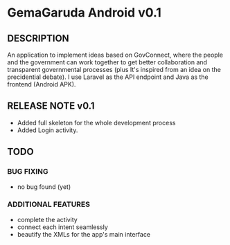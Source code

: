 # GemaGaruda Android v0.1
## DESCRIPTION
An application to implement ideas based on GovConnect, where the people and the government can work together to get better collaboration and transparent governmental processes (plus It's inspired from an idea on the precidential debate). I use Laravel as the API endpoint and Java as the frontend (Android APK).
## RELEASE NOTE v0.1
- Added full skeleton for the whole development process
- Added Login activity.
## TODO
### BUG FIXING
- no bug found (yet)
### ADDITIONAL FEATURES
- complete the activity
- connect each intent seamlessly
- beautify the XMLs for the app's main interface